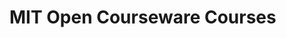 <!-- MIT open courseware and free video lecture courses.  Mainly commented code and notes on the video lectures. -->

# MIT Open Courseware Courses

 